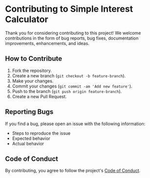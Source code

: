 # Contributing to Simple Interest Calculator

Thank you for considering contributing to this project! We welcome contributions in the form of bug reports, bug fixes, documentation improvements, enhancements, and ideas.

## How to Contribute

1. Fork the repository.
2. Create a new branch (`git checkout -b feature-branch`).
3. Make your changes.
4. Commit your changes (`git commit -am 'Add new feature'`).
5. Push to the branch (`git push origin feature-branch`).
6. Create a new Pull Request.

## Reporting Bugs

If you find a bug, please open an issue with the following information:
- Steps to reproduce the issue
- Expected behavior
- Actual behavior

## Code of Conduct

By contributing, you agree to follow the project's [Code of Conduct](CODE_OF_CONDUCT.md).
